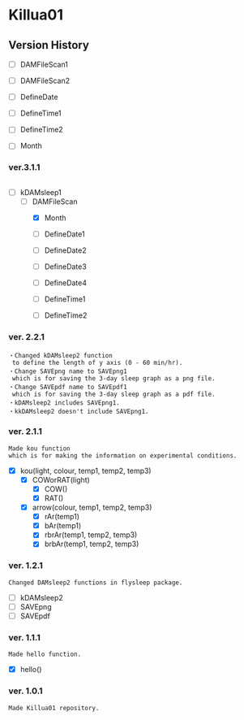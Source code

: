 # Killua01

## Version History


- [ ] DAMFileScan1
- [ ] DAMFileScan2
- [ ] DefineDate
- [ ] DefineTime1
- [ ] DefineTime2

- [ ] Month






### ver.3.1.1
```

``` 
- [ ] kDAMsleep1
  - [ ] DAMFileScan
    - [x] Month
    - [ ] DefineDate1
    - [ ] DefineDate2
    - [ ] DefineDate3
    - [ ] DefineDate4
    - [ ] DefineTime1
    - [ ] DefineTime2


### ver. 2.2.1
```
・Changed kDAMsleep2 function
 to define the length of y axis (0 - 60 min/hr).
・Change SAVEpng name to SAVEpng1
 which is for saving the 3-day sleep graph as a png file.
・Change SAVEpdf name to SAVEpdf1
 which is for saving the 3-day sleep graph as a pdf file.
・kDAMsleep2 includes SAVEpng1.
・kkDAMsleep2 doesn't include SAVEpng1.
```


### ver. 2.1.1
```
Made kou function
which is for making the information on experimental conditions.
```
- [x] kou(light, colour, temp1, temp2, temp3)
  - [x] COWorRAT(light)
    - [x] COW()
    - [x] RAT()
  - [x] arrow(colour, temp1, temp2, temp3)
    - [x] rAr(temp1)
    - [x] bAr(temp1)
    - [x] rbrAr(temp1, temp2, temp3)
    - [x] brbAr(temp1, temp2, temp3)

### ver. 1.2.1
```
Changed DAMsleep2 functions in flysleep package.
```
- [ ] kDAMsleep2
- [ ] SAVEpng
- [ ] SAVEpdf

### ver. 1.1.1
```
Made hello function.
```
- [x] hello()

### ver. 1.0.1
```
Made Killua01 repository.
```
